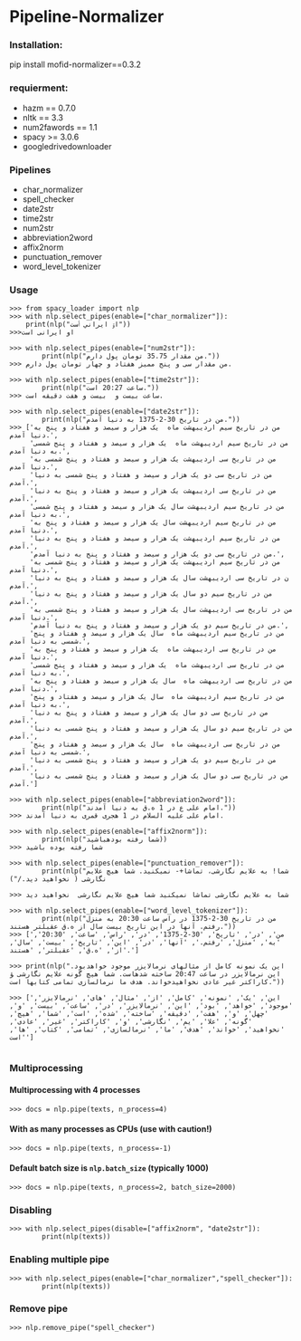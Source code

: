 # Pipeline-Normalizer

### Installation:
pip install mofid-normalizer==0.3.2
### requierment:

- hazm == 0.7.0
- nltk == 3.3 
- num2fawords == 1.1
- spacy >= 3.0.6
- googledrivedownloader

### Pipelines
- char_normalizer
- spell_checker
- date2str
- time2str
- num2str
- abbreviation2word
- affix2norm
- punctuation_remover
- word_level_tokenizer

### Usage

```
>>> from spacy_loader import nlp
>>> with nlp.select_pipes(enable=["char_normalizer"]):
    print(nlp("اﯙ ایراني ٲست"))
>>>او ایرانی است

>>> with nlp.select_pipes(enable=["num2str"]):
        print(nlp("من مقدار 35.75 تومان پول دارم."))
>>> من مقدار سی و پنج ممیز هفتاد و چهار تومان پول دارم.

>>> with nlp.select_pipes(enable=["time2str"]):
        print(nlp("ساعت 20:27 است."))
>>> ساعت بیست و  بیست و هفت دقیقه است.

>>> with nlp.select_pipes(enable=["date2str"]):
        print(nlp("من در تاریخ 30-2-1375 به دنیا آمدم."))
>>> ['من در تاریخ سیم اردیبهشت ماه  یک هزار و سیصد و هفتاد و پنج به دنیا آمدم.',
     'من در تاریخ سیم اردیبهشت ماه  یک هزار و سیصد و هفتاد و پنج شمسی به دنیا آمدم.',
     'من در تاریخ سی اردیبهشت یک هزار و سیصد و هفتاد و پنج شمسی به دنیا آمدم.',
     'من در تاریخ سی دو یک هزار و سیصد و هفتاد و پنج شمسی به دنیا آمدم.',
     'من در تاریخ سی اردیبهشت یک هزار و سیصد و هفتاد و پنج به دنیا آمدم.',
     'من در تاریخ سیم اردیبهشت سال یک هزار و سیصد و هفتاد و پنج شمسی به دنیا آمدم.',
     'من در تاریخ سیم اردیبهشت سال یک هزار و سیصد و هفتاد و پنج به دنیا آمدم.',
     'من در تاریخ سیم اردیبهشت یک هزار و سیصد و هفتاد و پنج به دنیا آمدم.',
     'من در تاریخ سی دو یک هزار و سیصد و هفتاد و پنج به دنیا آمدم.',
     'من در تاریخ سیم اردیبهشت یک هزار و سیصد و هفتاد و پنج شمسی به دنیا آمدم.',
     'ن در تاریخ سی اردیبهشت سال یک هزار و سیصد و هفتاد و پنج به دنیا آمدم.',
     'من در تاریخ سیم دو سال یک هزار و سیصد و هفتاد و پنج به دنیا آمدم.',
     'من در تاریخ سی اردیبهشت سال یک هزار و سیصد و هفتاد و پنج شمسی به دنیا آمدم.',
     'من در تاریخ سیم دو یک هزار و سیصد و هفتاد و پنج به دنیا آمدم.',
     'من در تاریخ سیم اردیبهشت ماه  سال یک هزار و سیصد و هفتاد و پنج شمسی به دنیا آمدم.',
     'من در تاریخ سی اردیبهشت ماه  یک هزار و سیصد و هفتاد و پنج به دنیا آمدم.',
     'من در تاریخ سی اردیبهشت ماه  یک هزار و سیصد و هفتاد و پنج شمسی به دنیا آمدم.',
     'من در تاریخ سی اردیبهشت ماه  سال یک هزار و سیصد و هفتاد و پنج به دنیا آمدم.',
     'من در تاریخ سیم اردیبهشت ماه  سال یک هزار و سیصد و هفتاد و پنج به دنیا آمدم.',
     'من در تاریخ سی دو سال یک هزار و سیصد و هفتاد و پنج به دنیا آمدم.',
     'من در تاریخ سیم دو سال یک هزار و سیصد و هفتاد و پنج شمسی به دنیا آمدم.',
     'من در تاریخ سی اردیبهشت ماه  سال یک هزار و سیصد و هفتاد و پنج شمسی به دنیا آمدم.',
     'من در تاریخ سیم دو یک هزار و سیصد و هفتاد و پنج شمسی به دنیا آمدم.',
     'من در تاریخ سی دو سال یک هزار و سیصد و هفتاد و پنج شمسی به دنیا آمدم.']

>>> with nlp.select_pipes(enable=["abbreviation2word"]):
        print(nlp("امام علی ع در 1 ه.ق به دنیا آمدند."))
>>> امام علی علیه السلام در 1 هجری قمری به دنیا آمدند.

>>> with nlp.select_pipes(enable=["affix2norm"]):
        print(nlp("شما رفته بودهباشید))
>>> شما رفته بوده باشید

>>> with nlp.select_pipes(enable=["punctuation_remover"]):
        print(nlp("شما! به علایم نگارشی، تماشا+- نمیکنید. شما هیچ علایم نگارشی ( نخواهید دید./")

>>> شما به علایم نگارشی تماشا نمیکنید شما هیچ علایم نگارشی  نخواهید دید
  
>>> with nlp.select_pipes(enable=["word_level_tokenizer"]):
        print(nlp("من در تاریخ 30-2-1375 در راس ساعت 20:30 به منزل رفتم. آنها در این تاریخ بیست سال از ه.ق عقبلتر هستند."))
>>> ['من', 'در', 'تاریخ', '30-2-1375', 'در', 'راس', 'ساعت', '20:30', 'به', 'منزل', 'رفتم.', 'آنها', 'در', 'این', 'تاریخ', 'بیست', 'سال', 'از', 'ه.ق', 'عقبلتر', 'هستند.']

>>> print(nlp("این یک نمونه کامل از مثالهای نرمالایزر موجود خواهدبود. این نرمالایزر در ساعت 20:47 ساخته شدهاست. شما هیچ گونه علایم نگارشی ﺆ کاراکتر غیر عادی نخواهیدخواند. هدف ما نرمالسازی تمامی کتابها است."))

>>> ['این', 'یک', 'نمونه', 'کامل', 'از', 'مثال', 'های', 'نرمالایزر', 'موجود', 'خواهد', 'بود', 'این', 'نرمالایزر', 'در', 'ساعت', 'بیست', 'و', 'چهل', 'و', 'هفت', 'دقیقه', 'ساخته', 'شده', 'است', 'شما', 'هیچ', 'گونه', 'علا', 'یم', 'نگارشی', 'و', 'کاراکتر', 'غیر', 'عادی', 'نخواهید', 'خواند', 'هدف', 'ما', 'نرمالسازی', 'تمامی', 'کتاب', 'ها', 'است']


```


### Multiprocessing
#### Multiprocessing with 4 processes
`>>> docs = nlp.pipe(texts, n_process=4)`

#### With as many processes as CPUs (use with caution!)
`>>> docs = nlp.pipe(texts, n_process=-1)`

#### Default batch size is `nlp.batch_size` (typically 1000)
`>>> docs = nlp.pipe(texts, n_process=2, batch_size=2000)`

### Disabling
```
>>> with nlp.select_pipes(disable=["affix2norm", "date2str"]):
        print(nlp(texts))
```


### Enabling multiple pipe

```
>>> with nlp.select_pipes(enable=["char_normalizer","spell_checker"]):
        print(nlp(texts))

```

### Remove pipe

```
>>> nlp.remove_pipe("spell_checker")
```


